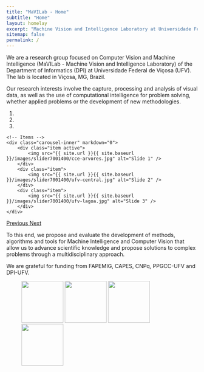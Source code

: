 ```yaml
---
title: "MaVILab - Home"
subtitle: "Home"
layout: homelay
excerpt: "Machine Vision and Intelligence Laboratory at Universidade Federal de Viçosa."
sitemap: false
permalink: /
---
```


We are a research group focused on Computer Vision and Machine Intelligence (MaVILab - Machine Vision and Intelligence Laboratory) of the Department of Informatics (DPI) at Universidade Federal de Viçosa (UFV). The lab is located in Viçosa, MG, Brazil.<i class="fa fa-link fa-1x" aria-hidden="true"></i>  

Our research interests involve the capture, processing and analysis of visual data, as well as the use of computational intelligence for problem solving, whether applied problems or the development of new methodologies.  

<div markdown="0" id="carousel" class="carousel slide" data-ride="carousel" data-interval="4000" data-pause="hover" >
    <!-- Menu -->
    <ol class="carousel-indicators">
        <li data-target="#carousel" data-slide-to="0" class="active"></li>
        <li data-target="#carousel" data-slide-to="1"></li>
        <li data-target="#carousel" data-slide-to="2"></li>
    </ol>

    <!-- Items -->
    <div class="carousel-inner" markdown="0">
        <div class="item active">
            <img src="{{ site.url }}{{ site.baseurl }}/images/slider7001400/cce-arvores.jpg" alt="Slide 1" />
        </div>
        <div class="item">
            <img src="{{ site.url }}{{ site.baseurl }}/images/slider7001400/ufv-central.jpg" alt="Slide 2" />
        </div>
        <div class="item">
            <img src="{{ site.url }}{{ site.baseurl }}/images/slider7001400/ufv-lagoa.jpg" alt="Slide 3" />
        </div>
    </div>
  <a class="left carousel-control" href="#carousel" role="button" data-slide="prev">
    <span class="glyphicon glyphicon-chevron-left" aria-hidden="true"></span>
    <span class="sr-only">Previous</span>
  </a>
  <a class="right carousel-control" href="#carousel" role="button" data-slide="next">
    <span class="glyphicon glyphicon-chevron-right" aria-hidden="true"></span>
    <span class="sr-only">Next</span>
  </a>
</div>

To this end, we propose and evaluate the development of methods, algorithms and tools for Machine Intelligence and Computer Vision that allow us to advance scientific knowledge and propose solutions to complex problems through a multidisciplinary approach.

We are grateful for funding from FAPEMIG, CAPES, CNPq, PPGCC-UFV and DPI-UFV.

<figure class="fourth">
  <img src="{{ site.url }}{{ site.baseurl }}/images/logopic/fapemig.jpg" style="width: 110px"> 
  <img src="{{ site.url }}{{ site.baseurl }}/images/logopic/capes.png" style="width: 110px"> 
  <img src="{{ site.url }}{{ site.baseurl }}/images/logopic/cnpq.png" style="width: 110px"> 
  <img src="{{ site.url }}{{ site.baseurl }}/images/logopic/dpi.jpg" style="width: 110px">
</figure>